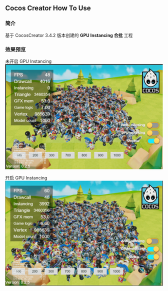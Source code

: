 ## Cocos Creator How To Use

### 简介

基于 CocosCreator 3.4.2 版本创建的 **GPU Instancing 合批** 工程

### 效果预览
未开启 GPU Instancing
![image](../../image/202204/2022042801.png)

开启 GPU Instancing
![image](../../image/202204/2022042802.png)